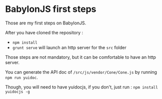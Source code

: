 BabylonJS first steps
=====================

Those are my first steps on BabylonJS.

After you have cloned the repository :

* `npm install`
* `grunt serve` will launch an http server for the `src` folder

Those steps are not mandatory, but it can be comfortable to have an http server.

You can generate the API doc of `/src/js/vendor/Cone/Cone.js` by running `npm run yuidoc`.

Though, you will need to have yuidocjs, if you don't, just run : `npm install yuidocjs -g`